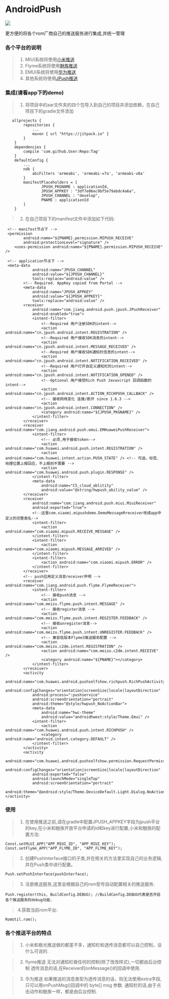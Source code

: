 # AndroidPush
[![](https://jitpack.io/v/jiang111/AndroidPush.svg)](https://jitpack.io/#jiang111/AndroidPush) <br />

更方便的将各个rom厂商自己的推送服务进行集成,并统一管理 

### 各个平台的说明
>1. MIUI系统将使用[小米推送](http://dev.xiaomi.com/doc/?page_id=1670)
>2. Flyme系统将使用[魅族推送](https://open.flyme.cn/open-web/views/push.html?t=1476262864945)
>3. EMUI系统将使用[华为推送](http://developer.huawei.com/push)
>4. 其他系统将使用[JPush推送](https://www.jiguang.cn)

### 集成(请看app下的demo)
>1. 将项目中的aar文件夹的四个包导入到自己的项目并添加依赖，在自己项目下的gradle文件添加
```
   allprojects {
   		repositories {
   			...
   			maven { url "https://jitpack.io" }
   		}
   	}
   	dependencies {
   		compile 'com.github.User:Repo:Tag'
   	}
    defaultConfig {
        ...
        ndk {
            abiFilters 'armeabi', 'armeabi-v7a', 'armeabi-v8a'
        }
        manifestPlaceholders = [
                JPUSH_PKGNAME : applicationId,
                JPUSH_APPKEY : "3df7e06ec9bf5e79abdc4a6a",
                JPUSH_CHANNEL : "develop",
                PNAME : applicationId
        ]
    }
```

>2. 在自己项目下的manifest文件中添加如下代码:
```
 <!-- manifest节点下 -->
 <permission
        android:name="${PNAME}.permission.MIPUSH_RECEIVE"
        android:protectionLevel="signature" />
    <uses-permission android:name="${PNAME}.permission.MIPUSH_RECEIVE" />
```

```
 <!-- application节点下 -->
 <meta-data
            android:name="JPUSH_CHANNEL"
            android:value="${JPUSH_CHANNEL}"
            tools:replace="android:value" />
        <!-- Required. AppKey copied from Portal -->
        <meta-data
            android:name="JPUSH_APPKEY"
            android:value="${JPUSH_APPKEY}"
            tools:replace="android:value" />
        <receiver
            android:name="com.jiang.android.push.jpush.JPushReceiver"
            android:enabled="true">
            <intent-filter>
                <!--Required 用户注册SDK的intent-->
                <action android:name="cn.jpush.android.intent.REGISTRATION" />
                <!--Required 用户接收SDK消息的intent-->
                <action android:name="cn.jpush.android.intent.MESSAGE_RECEIVED" />
                <!--Required 用户接收SDK通知栏信息的intent-->
                <action android:name="cn.jpush.android.intent.NOTIFICATION_RECEIVED" />
                <!--Required 用户打开自定义通知栏的intent-->
                <action android:name="cn.jpush.android.intent.NOTIFICATION_OPENED" />
                <!--Optional 用户接受Rich Push Javascript 回调函数的intent-->
                <action android:name="cn.jpush.android.intent.ACTION_RICHPUSH_CALLBACK" />
                <!-- 接收网络变化 连接/断开 since 1.6.3 -->
                <action android:name="cn.jpush.android.intent.CONNECTION" />
                <category android:name="${JPUSH_PKGNAME}" />
            </intent-filter>
        </receiver>
        <receiver android:name="com.jiang.android.push.emui.EMHuaweiPushReceiver">
            <intent-filter>
                <!-- 必须,用于接收token-->
                <action android:name="com.huawei.android.push.intent.REGISTRATION" />
                <action android:name="com.huawei.intent.action.PUSH_STATE" /> <!-- 可选，标签、地理位置上报回应，不上报则不需要 -->
                <action android:name="com.huawei.android.push.plugin.RESPONSE" />
            </intent-filter>
            <meta-data
                android:name="CS_cloud_ablitity"
                android:value="@string/hwpush_ability_value" />
        </receiver>
        <receiver
            android:name="com.jiang.android.push.miui.MiuiReceiver"
            android:exported="true">
            <!--这里com.xiaomi.mipushdemo.DemoMessageRreceiver改成app中定义的完整类名-->
            <intent-filter>
                <action android:name="com.xiaomi.mipush.RECEIVE_MESSAGE" />
            </intent-filter>
            <intent-filter>
                <action android:name="com.xiaomi.mipush.MESSAGE_ARRIVED" />
            </intent-filter>
            <intent-filter>
                <action android:name="com.xiaomi.mipush.ERROR" />
            </intent-filter>
        </receiver>
        <!-- push应用定义消息receiver声明 -->
        <receiver android:name="com.jiang.android.push.flyme.FlymeReceiver">
            <intent-filter>
                <!-- 接收push消息 -->
                <action android:name="com.meizu.flyme.push.intent.MESSAGE" />
                <!-- 接收register消息 -->
                <action android:name="com.meizu.flyme.push.intent.REGISTER.FEEDBACK" />
                <!-- 接收unregister消息-->
                <action android:name="com.meizu.flyme.push.intent.UNREGISTER.FEEDBACK" />
                <!-- 兼容低版本Flyme3推送服务配置 -->
                <action android:name="com.meizu.c2dm.intent.REGISTRATION" />
                <action android:name="com.meizu.c2dm.intent.RECEIVE" />
                <category android:name="${PNAME}"></category>
            </intent-filter>
        </receiver>
        <activity
            android:name="com.huawei.android.pushselfshow.richpush.RichPushActivity"
            android:configChanges="orientation|screenSize|locale|layoutDirection"
            android:process=":pushservice"
            android:screenOrientation="portrait"
            android:theme="@style/hwpush_NoActionBar">
            <meta-data
                android:name="hwc-theme"
                android:value="androidhwext:style/Theme.Emui" />
            <intent-filter>
                <action android:name="com.huawei.android.push.intent.RICHPUSH" />
                <category android:name="android.intent.category.DEFAULT" />
            </intent-filter>
        </activity>
        <activity
            android:name="com.huawei.android.pushselfshow.permission.RequestPermissionsActivity"
            android:configChanges="orientation|screenSize|locale|layoutDirection"
            android:exported="false"
            android:launchMode="singleTop"
            android:screenOrientation="portrait"
            android:theme="@android:style/Theme.DeviceDefault.Light.Dialog.NoActionBar"></activity>

```

### 使用
>1. 在使用推送之前,请在gradle中配置JPUSH_APPKEY字段为jpush平台的key,在小米和魅族开放平台申请的id和key进行配置,小米和魅族的配置方法:
```
Const.setMiUI_APP("APP_MIUI_ID", "APP_MIUI_KEY");
Const.setFlyme_APP("APP_FLYME_ID", "APP_FLYME_KEY");
```

>2. 创建PushInterface接口的子类,并在相关的方法里实现自己的业务逻辑,并在Push类中进行配置。
```
Push.setPushInterface(pushInterface);
```

>3. 注册推送服务,这里会根据自己的rom型号自动配置相关的推送服务:
```
Push.register(this, BuildConfig.DEBUG); //BuildConfig.DEBUG代表是否开启各个推送服务的debug功能.
```

>4.获取当前rom平台:
```
RomUtil.rom();
```

### 各个推送平台的特点
>1. 小米和极光推送做的都差不多，通知栏和透传消息都可以自己控制，没什么可说的.

>2. flyme推送
无法对通知栏做任何的控制(除了改改样式),一切都由后台控制
透传消息的话,在Receiver的onMessage()的回调中使用.

>3. 华为推送
如果推送的消息类型为透传消息的话，则无法使用extra字段,只可以用onPushMsg()回调中的 byte[] msg 参数.
通知栏的话,由于点击动作和魅族一样，都是由后台控制.
